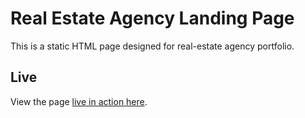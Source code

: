 # Real Estate Agency Landing Page
This is a static HTML page designed for real-estate agency portfolio.

## Live
View the page [live in action here](https://shams-shimul.github.io/real-estate-agent-landing-page/).
